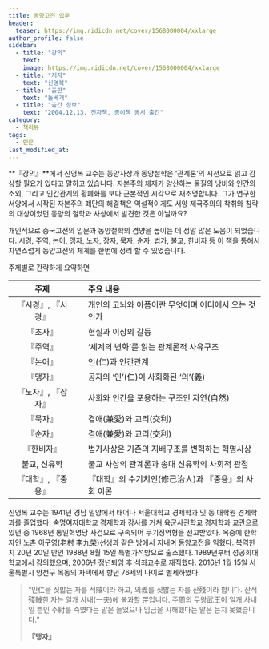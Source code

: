 ```yaml
---
title: 동양고전 입문
header:
  teaser: https://img.ridicdn.net/cover/1568000004/xxlarge
author_profile: false
sidebar:
  - title: "강의"
    text:
    image: https://img.ridicdn.net/cover/1568000004/xxlarge
  - title: "저자"
    text: "신영복"
  - title: "출판"
    text: "돌베개"
  - title: "출간 정보"
    text: "2004.12.13. 전자책, 종이책 동시 출간"
category:
  - 책리뷰
tags:
  - 인문
last_modified_at:
---
```


**『강의』**에서 신영복 교수는 동양사상과 동양철학은 ‘관계론’의 시선으로 읽고 감상할 필요가 있다고 말하고 있습니다. 자본주의 체제가 양산하는 물질의 낭비와 인간의 소외, 그리고 인간관계의 황폐화를 보다 근본적인 시각으로 재조명합니다. 그가 연구한 서양에서 시작된 자본주의 폐단의 해결책은 역설적이게도 서양 제국주의의 착취와 침략의 대상이었던 동양의 철학과 사상에서 발견한 것은 아닐까요? 

개인적으로 중국고전의 입문과 동양철학의 겸양을 높이는 데 정말 많은 도움이 되었습니다. 시경, 주역, 논어, 맹자, 노자, 장자, 묵자, 순자, 법가, 불교, 한비자 등 이 책을 통해서 자연스럽게 동양고전의 체계를 한번에 정리 할 수 있었습니다. 

주제별로 간략하게 요약하면

|        주제         |      | 주요 내용                                            |
| :-----------------: | ---- | :--------------------------------------------------- |
| 『시경』, 『서경』  |      | 개인의 고뇌와 아픔이란 무엇이며 어디에서 오는 것인가 |
|      『초사』       |      | 현실과 이상의 갈등                                   |
|      『주역』       |      | ‘세계의 변화’를 읽는 관계론적 사유구조               |
|      『논어』       |      | 인(仁)과 인간관계                                    |
|      『맹자』       |      | 공자의 ‘인’(仁)이 사회화된 ‘의’(義)                  |
| 『노자』,  『장자』 |      | 사회와 인간을 포용하는 구조인 자연(自然)             |
|      『묵자』       |      | 겸애(兼愛)와 교리(交利)                              |
|      『순자』       |      | 겸애(兼愛)와 교리(交利)                              |
|     『한비자』      |      | 법가사상은 기존의 지배구조를 변혁하는 혁명사상       |
|    불교, 신유학     |      | 불교 사상의 관계론과 송대 신유학의 사회적 관점       |
| 『대학』, 『중용』  |      | 『대학』의 수기치인(修己治人)과 『중용』의 사회 이론 |

신영복 교수는 1941년 경남 밀양에서 태어나 서울대학교 경제학과 및 동 대학원 경제학과를 졸업했다. 숙명여자대학교 경제학과 강사를 거쳐 육군사관학교 경제학과 교관으로 있던 중 1968년 통일혁명당 사건으로 구속되어 무기징역형을 선고받았다. 옥중에 한학자인 노촌 이구영(老村 李九榮)선생과 같은 방에서 지내며 동양고전을 익혔다. 복역한 지 20년 20일 만인 1988년 8월 15일 특별가석방으로 출소했다. 1989년부터 성공회대학교에서 강의했으며, 2006년 정년퇴임 후 석좌교수로 재직했다. 2016년 1월 15일 서울특별시 양천구 목동의 자택에서 향년 76세의 나이로 별세하였다.

> “인仁을 짓밟는 자를 적賊이라 하고, 의義를 짓밟는 자를 잔殘이라 합니다. 잔적殘賊한 자는 일개 사내(一夫)에 불과할 뿐입니다. 주周의 무왕武王이 일개 사내일 뿐인 주紂를 죽였다는 말은 들었으나 임금을 시해했다는 말은 듣지 못했습니다.” 
>
> <footer><strong>『맹자』</strong></footer>
